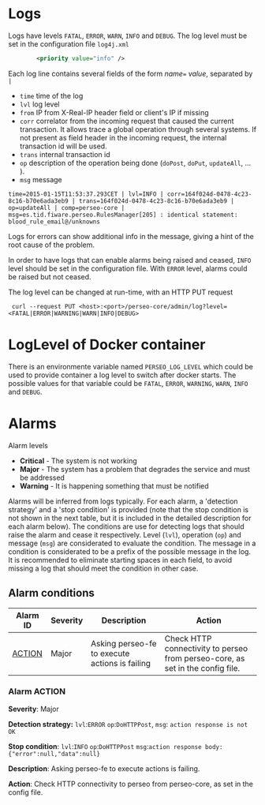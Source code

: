 # Logs

Logs have levels `FATAL`, `ERROR`, `WARN`, `INFO` and `DEBUG`. The log level must be set in the configuration file `log4j.xml`

```xml
        <priority value="info" />
```

Each log line contains several fields of the form *name*`=` *value*, separated by `|`
* `time` time of the log
* `lvl` log level
* `from` IP from X-Real-IP header field or client's IP if missing
* `corr` correlator from the incoming request that caused the current transaction. It allows trace a global operation through several systems. If not present as field header in the incoming request, the internal transaction id will be used.
* `trans` internal transaction id
* `op`  description of the operation being done (`doPost`, `doPut`, `updateAll`, ... ).
* `msg` message

```
time=2015-01-15T11:53:37.293CET | lvl=INFO | corr=164f024d-0478-4c23-8c16-b70e6ada3eb9 | trans=164f024d-0478-4c23-8c16-b70e6ada3eb9 | op=updateAll | comp=perseo-core | msg=es.tid.fiware.perseo.RulesManager[205] : identical statement: blood_rule_email@/unknowns
```

Logs for errors can show additional info in the message, giving a hint of the root cause of the problem.

 In order to have logs that can enable alarms being raised and ceased, `INFO` level should be set in the configuration file.
With `ERROR` level, alarms could be raised but not ceased.

The log level can be changed at run-time, with an HTTP PUT request

```
 curl --request PUT <host>:<port>/perseo-core/admin/log?level=<FATAL|ERROR|WARNING|WARN|INFO|DEBUG>
 ```

# LogLevel of Docker container

There is an environmente variable named `PERSEO_LOG_LEVEL` which could be used to provide container a log level to switch after docker starts. The possible values for that variable could be `FATAL`, `ERROR`, `WARNING`, `WARN`, `INFO` and `DEBUG`.

# Alarms

Alarm levels

* **Critical** - The system is not working
* **Major** - The system has a problem that degrades the service and must be addressed
* **Warning** - It is happening something that must be notified

Alarms will be inferred from logs typically. For each alarm, a 'detection strategy' and a 'stop condition' is provided (note that the stop condition is not shown in the next table, but it is included in the detailed description for each alarm below). The conditions are use for detecting logs that should raise the alarm and cease it respectively. Level (`lvl`), operation  (`op`) and message (`msg`) are considerated to evaluate the condition. The message in a condition is considerated to be a prefix of the possible message in the log. It is  recommended to  eliminate starting spaces in each field, to avoid missing a log that should meet the condition in other case.

## Alarm conditions

Alarm ID | Severity | Description | Action
---|---|---|---|
[ACTION](#action)|Major|Asking perseo-fe to execute actions is failing |Check HTTP connectivity to perseo from perseo-core, as set in the config file.

<a name="action"></a>
### Alarm ACTION

**Severity**: Major

**Detection strategy:** `lvl`:`ERROR` `op`:`DoHTTPPost`, `msg`: `action response is not OK`

**Stop condition**: `lvl`:`INFO` `op`:`DoHTTPPost` `msg`:`action response body: {"error":null,"data":null}`

**Description**: Asking perseo-fe to execute actions is failing.

**Action**: Check HTTP connectivity to perseo from perseo-core, as set in the config file.
